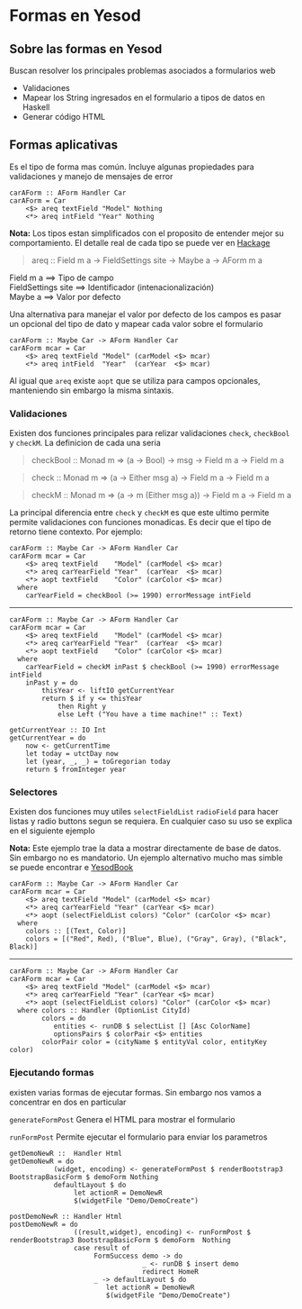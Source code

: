 # Formas en Yesod

##  Sobre las formas en Yesod

Buscan resolver los principales problemas asociados a formularios web

* Validaciones
* Mapear los String ingresados en el formulario a tipos de datos en Haskell
* Generar código HTML 

## Formas aplicativas

Es el tipo de forma mas común. Incluye algunas propiedades para validaciones y manejo de mensajes de error

    carAForm :: AForm Handler Car
    carAForm = Car
        <$> areq textField "Model" Nothing
        <*> areq intField "Year" Nothing

**Nota:** Los tipos estan simplificados con el proposito de entender mejor su comportamiento. El detalle real de cada tipo se puede ver en [Hackage](http://hackage.haskell.org/package/yesod-form-1.6.4/docs/Yesod-Form-Functions.html) 

> areq :: Field m a -> FieldSettings site -> Maybe a -> AForm m a

Field m a             ==> Tipo de campo  
FieldSettings site    ==> Identificador (intenacionalización)  
Maybe a               ==> Valor por defecto   

Una alternativa para manejar el valor por defecto de los campos es pasar un opcional del tipo de dato y mapear cada valor sobre el formulario

    carAForm :: Maybe Car -> AForm Handler Car
    carAForm mcar = Car
        <$> areq textField "Model" (carModel <$> mcar)
        <*> areq intField  "Year"  (carYear  <$> mcar)
        
Al igual que `areq` existe `aopt` que se utiliza para campos opcionales, manteniendo sin embargo la misma sintaxis.

### Validaciones

Existen dos funciones principales para relizar validaciones `check`, `checkBool` y `checkM`. La definicion de cada una seria 

> checkBool :: Monad m => (a -> Bool) -> msg -> Field m a -> Field m a

> check :: Monad m => (a -> Either msg a) -> Field m a -> Field m a

> checkM :: Monad m => (a -> m (Either msg a)) -> Field m a -> Field m a

La principal diferencia entre `check` y `checkM` es que este ultimo permite permite validaciones con funciones monadicas. Es decir que el tipo de retorno tiene contexto. Por ejemplo:

    carAForm :: Maybe Car -> AForm Handler Car
    carAForm mcar = Car
        <$> areq textField    "Model" (carModel <$> mcar)
        <*> areq carYearField "Year"  (carYear  <$> mcar)
        <*> aopt textField    "Color" (carColor <$> mcar)
      where
        carYearField = checkBool (>= 1990) errorMessage intField

---
    carAForm :: Maybe Car -> AForm Handler Car
    carAForm mcar = Car
        <$> areq textField    "Model" (carModel <$> mcar)
        <*> areq carYearField "Year"  (carYear  <$> mcar)
        <*> aopt textField    "Color" (carColor <$> mcar)
      where
        carYearField = checkM inPast $ checkBool (>= 1990) errorMessage intField
        inPast y = do
            thisYear <- liftIO getCurrentYear
            return $ if y <= thisYear
                then Right y
                else Left ("You have a time machine!" :: Text)

    getCurrentYear :: IO Int
    getCurrentYear = do
        now <- getCurrentTime
        let today = utctDay now
        let (year, _, _) = toGregorian today
        return $ fromInteger year
        
### Selectores

Existen dos funciones muy utiles `selectFieldList` `radioField` para hacer listas y radio buttons segun se requiera. En cualquier caso su uso se explica en el siguiente ejemplo

**Nota:** Este ejemplo trae la data a mostrar directamente de base de datos. Sin embargo no es mandatorio. Un ejemplo alternativo mucho mas simble se puede encontrar e  [YesodBook](https://www.yesodweb.com/book/forms#forms_more_sophisticated_fields)

    carAForm :: Maybe Car -> AForm Handler Car
    carAForm mcar = Car
        <$> areq textField "Model" (carModel <$> mcar)
        <*> areq carYearField "Year" (carYear <$> mcar)
        <*> aopt (selectFieldList colors) "Color" (carColor <$> mcar)
      where
        colors :: [(Text, Color)]
        colors = [("Red", Red), ("Blue", Blue), ("Gray", Gray), ("Black", Black)]
        
---
    carAForm :: Maybe Car -> AForm Handler Car
    carAForm mcar = Car
        <$> areq textField "Model" (carModel <$> mcar)
        <*> areq carYearField "Year" (carYear <$> mcar)
        <*> aopt (selectFieldList colors) "Color" (carColor <$> mcar)
      where colors :: Handler (OptionList CityId)
            colors = do
               entities <- runDB $ selectList [] [Asc ColorName]
               optionsPairs $ colorPair <$> entities
            colorPair color = (cityName $ entityVal color, entityKey color)
            
### Ejecutando formas

existen varias formas de ejecutar formas. Sin embargo nos vamos a concentrar en dos en particular 

`generateFormPost` Genera el HTML para mostrar el formulario

`runFormPost` Permite ejecutar el formulario para enviar los parametros

    getDemoNewR ::  Handler Html 
    getDemoNewR = do
               (widget, encoding) <- generateFormPost $ renderBootstrap3 BootstrapBasicForm $ demoForm Nothing
               defaultLayout $ do
                    let actionR = DemoNewR
                    $(widgetFile "Demo/DemoCreate")

    postDemoNewR :: Handler Html
    postDemoNewR = do
                    ((result,widget), encoding) <- runFormPost $ renderBootstrap3 BootstrapBasicForm $ demoForm  Nothing
                    case result of
                         FormSuccess demo -> do 
                                     _ <- runDB $ insert demo
                                     redirect HomeR
                         _ -> defaultLayout $ do 
                            let actionR = DemoNewR
                            $(widgetFile "Demo/DemoCreate")
  
